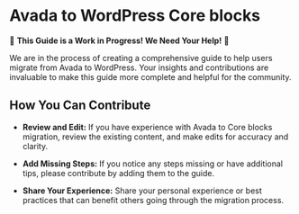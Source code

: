 # Avada to WordPress Core blocks

🚧 **This Guide is a Work in Progress! We Need Your Help!** 🚧

We are in the process of creating a comprehensive guide to help users migrate from Avada to WordPress. Your insights and contributions are invaluable to make this guide more complete and helpful for the community.

## How You Can Contribute

- **Review and Edit:** If you have experience with Avada to Core blocks migration, review the existing content, and make edits for accuracy and clarity.

- **Add Missing Steps:** If you notice any steps missing or have additional tips, please contribute by adding them to the guide.

- **Share Your Experience:** Share your personal experience or best practices that can benefit others going through the migration process.

